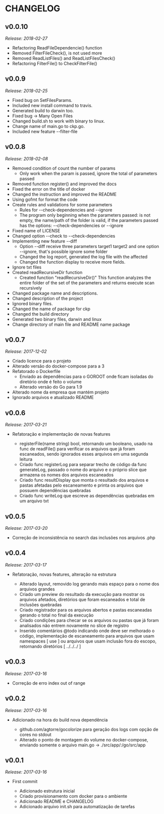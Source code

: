 # CHANGELOG

## v0.0.10

_Release: 2018-02-27_

- Refactoring ReadFileDependencie() function
- Removed FilterFileCheck(), is not used more
- Removed ReadListFiles() and ReadListFilesCheck()
- Refactoring FilterFile() to CheckFilterFile()


## v0.0.9

_Release: 2018-02-25_

- Fixed bug on SetFilesParams.
- Included new install command to travis.
- Generated build to darwin too.
- Fixed bug -> Many Open Files
- Changed build.sh to work with binary to linux.
- Change name of main.go to ckp.go.
- Included new feature --filter-file


## v0.0.8

_Release: 2018-02-08_

- Removed condition of count the number of params
   - Only work when the param is passed, ignore the total
     of parameters passed
- Removed function register() and improved the docs
- Fixed the error on the title of docker
- Changed the instruction and improved the README
- Using gofmt for format the code
- Create rules and validations for some parameters
   - Rules for --check-dependencies and --ignore
   - The program only beginning when the parameters passed:
     is not empty, the name/path of the folder is valid, if the
     parameters passed has the options: --check-dependencies or --ignore
- Fixed name of LICENSE
- Changed option --check to --check-dependencies
- Implementing new feature --diff
   - Option --diff receive three parameters
     target1 target2 and one option --ignore, that's possible
     ignore some folder
   - Changed the log report, generated the log file with the affected
   - Changed the function display to receive more fields.
- Ignore txt files
- Created readRecursiveDir function
   - Created function "readRecursiveDir()"
     This function analyzes the entire folder of the set of
     the parameters and returns execute scan recursively
- Changed package name and descriptions.
- Changed description of the project
- Ignored binary files.
- Changed the name of package for ckp
- Changed the build directory
- Generated two binary files, darwin and linux
- Change directory of main file and README name package


## v0.0.7

_Release: 2017-12-02_

- Criado licence para o projeto
- Alterado versão do docker-compose para a 3
- Refatorado o Dockerfile
   - Enviado as dependências para o GOROOT onde ficam isoladas
     do diretório onde é feito o volume
   - Alterado versão do Go para 1.9
- Alterado nome da empresa que mantém projeto
- Ignorado arquivos e atualizado README


## v0.0.6

_Release: 2017-03-21_

- Refatoração e implementação de novas features

    - registerFile(name string) bool, retornando um
      booleano, usado na func de readFile() para verificar
      os arquivos que já foram escaneados, sendo ignorados esses
      arquivos em uma segunda leitura
    - Criado func registerLog para separar trecho de código da func
      generateLog, passado o nome do arquivo e o próprio slice que
      armazena os nomes dos arquivos escaneados
    - Criado func resultDisplay que monta o resultado dos arquivos e
      pastas afetadas pelo escaneamento e printa os arquivos
      que possuem dependências quebradas
    - Criado func writeLog que escreve as dependências quebradas
      em um arquivo txt


## v0.0.5

_Release: 2017-03-20_

- Correção de inconsistência no search das inclusões nos
  arquivos .php


## v0.0.4

_Release: 2017-03-17_

- Refatoração, novas features, alteração na estrutura

    - Alterado layout, removido log gerando mais
      espaço para o nome dos arquivos grandes
    - Criado um preview do resultado da execução para mostrar
      os arquivos afetados, diretórios que foram escaneados
      e total de inclusões quebradas
    - Criado registrador para os arquivos abertos e pastas
      escaneadas gerando o total no final da execução
    - Criado condições para checar se os arquivos ou pastas
      que já foram analisados não entrem novamente no slice
      de registro
    - Inserido comentários @todo indicando onde deve ser melhorado
      o código, implementação de escaneamento para
      arquivos que usam namespaces [ use ] ou
      arquivos que usam inclusão fora do escopo, retornando
      diretórios [ ../../../ ]


## v0.0.3

_Release: 2017-03-16_

- Correção de erro index out of range


## v0.0.2

_Release: 2017-03-16_

- Adicionado na hora do build nova dependência

    - github.com/agtorre/gocolorize para geração dos logs com opção de cores no stdout
    - Alterado o ponto de montagem do volume no docker-compose,
      enviando somente o arquivo main.go -> ./src/app/:/go/src/app


## v0.0.1

_Release: 2017-03-16_

- First commit

    - Adicionado estrutura inicial
    - Criado provisionamento com docker para o ambiente
    - Adicionado README e CHANGELOG
    - Adicionado arquivo init.sh para automatização de tarefas